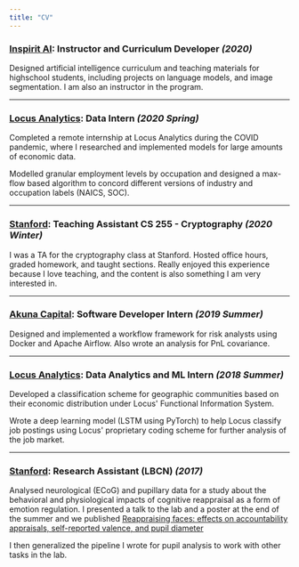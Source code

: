 ```yaml
---
title: "CV"
---
```

### [Inspirit AI](https://www.inspiritai.com/): Instructor and Curriculum Developer *(2020)*
Designed artificial intelligence curriculum and teaching materials for highschool students, including projects on language models, and image segmentation. I am also an instructor in the program. 

_______

### [Locus Analytics](https://www.home.locus/): Data Intern *(2020 Spring)*
Completed a remote internship at Locus Analytics during the COVID pandemic, where I researched and implemented models for large amounts of economic data.

Modelled granular employment levels by occupation and designed a max-flow based algorithm to concord different versions of industry and occupation labels (NAICS, SOC). 
_______

### [Stanford](https://crypto.stanford.edu/~dabo/cs255/): Teaching Assistant CS 255 - Cryptography *(2020 Winter)*
I was a TA for the cryptography class at Stanford. Hosted office hours, graded homework, and taught sections. Really enjoyed this experience because I love teaching, and the content is also something I am very interested in.
_______

### [Akuna Capital](https://akunacapital.com/): Software Developer Intern *(2019 Summer)*
Designed and implemented a workflow framework for risk analysts using Docker and Apache Airflow. Also wrote an analysis for PnL covariance.
_______

### [Locus Analytics](https://www.home.locus/): Data Analytics and ML Intern *(2018 Summer)*
Developed a classification scheme for geographic communities based on their economic distribution under Locus' Functional Information System.

Wrote a deep learning model (LSTM using PyTorch) to help Locus classify job postings using Locus' proprietary coding scheme for further analysis of the job market.
_______

### [Stanford](https://med.stanford.edu/parvizi-lab.html): Research Assistant (LBCN) *(2017)*
Analysed neurological (ECoG) and pupillary data for a study about the behavioral and physiological impacts of cognitive reappraisal as a form of emotion regulation. I presented a talk to the lab and a poster at the end of the summer and we published [Reappraising faces: effects on accountability appraisals, self-reported valence, and pupil diameter](https://pubmed.ncbi.nlm.nih.gov/30092708/)

I then generalized the pipeline I wrote for pupil analysis to work with other tasks in the lab.
